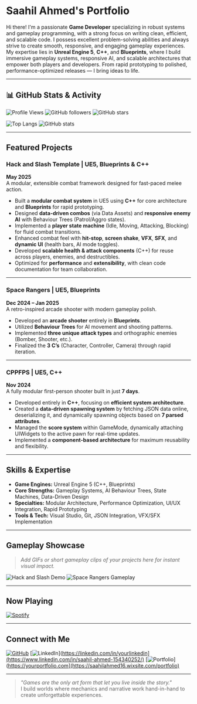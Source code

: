 # Saahil Ahmed's Portfolio

Hi there! I'm a passionate **Game Developer** specializing in robust systems and gameplay programming, with a strong focus on writing clean, efficient, and scalable code. I possess excellent problem-solving abilities and always strive to create smooth, responsive, and engaging gameplay experiences. My expertise lies in **Unreal Engine 5**, **C++**, and **Blueprints**, where I build immersive gameplay systems, responsive AI, and scalable architectures that empower both players and developers. From rapid prototyping to polished, performance-optimized releases — I bring ideas to life.

---

## 📊 GitHub Stats & Activity

![Profile Views](https://komarev.com/ghpvc/?username=YourGitHubUsername&color=blueviolet)
![GitHub followers](https://img.shields.io/github/followers/therandogo?label=Followers&style=social)
![GitHub stars](https://img.shields.io/github/stars/therandogo?affiliations=OWNER%2CCOLLABORATOR&style=social)

![Top Langs](https://github-readme-stats.vercel.app/api/top-langs/?username=therandogo&layout=compact&theme=tokyonight)
![GitHub stats](https://github-readme-stats.vercel.app/api?username=therandogo&show_icons=true&theme=tokyonight)

---

## Featured Projects

### Hack and Slash Template | UE5, Blueprints & C++  
**May 2025**  
A modular, extensible combat framework designed for fast-paced melee action.

- Built a **modular combat system** in UE5 using **C++** for core architecture and **Blueprints** for rapid prototyping.
- Designed **data-driven combos** (via Data Assets) and **responsive enemy AI** with Behaviour Trees (Patrol/Aggro states).
- Implemented a **player state machine** (Idle, Moving, Attacking, Blocking) for fluid combat transitions.
- Enhanced combat feel with **hit-stop**, **screen shake**, **VFX**, **SFX**, and **dynamic UI** (health bars, AI mode toggles).
- Developed **scalable health & attack components** (C++) for reuse across players, enemies, and destructibles.
- Optimized for **performance** and **extensibility**, with clean code documentation for team collaboration.

---

### Space Rangers | UE5, Blueprints  
**Dec 2024 – Jan 2025**  
A retro-inspired arcade shooter with modern gameplay polish.

- Developed an **arcade shooter** entirely in **Blueprints**.
- Utilized **Behaviour Trees** for AI movement and shooting patterns.
- Implemented **three unique attack types** and orthographic enemies (Bomber, Shooter, etc.).
- Finalized the **3 C’s** (Character, Controller, Camera) through rapid iteration.

---

### CPPFPS | UE5, C++  
**Nov 2024**  
A fully modular first-person shooter built in just **7 days**.

- Developed entirely in **C++**, focusing on **efficient system architecture**.
- Created a **data-driven spawning system** by fetching JSON data online, deserializing it, and dynamically spawning objects based on **7 parsed attributes**.
- Managed the **score system** within GameMode, dynamically attaching UIWidgets to the active pawn for real-time updates.
- Implemented a **component-based architecture** for maximum reusability and flexibility.

---

## Skills & Expertise

- **Game Engines:** Unreal Engine 5 (C++, Blueprints)
- **Core Strengths:** Gameplay Systems, AI Behaviour Trees, State Machines, Data-Driven Design
- **Specialties:** Modular Architecture, Performance Optimization, UI/UX Integration, Rapid Prototyping
- **Tools & Tech:** Visual Studio, Git, JSON Integration, VFX/SFX Implementation

---

## Gameplay Showcase

> _Add GIFs or short gameplay clips of your projects here for instant visual impact._

![Hack and Slash Demo](https://github.com/therandogo/therandogo/blob/main/Media/hnsgif1-ezgif.com-optimize.gif)
![Space Rangers Gameplay](https://github.com/therandogo/therandogo/blob/main/Media/space-ezgif.com-speed.gif)

---

## Now Playing

[![Spotify](https://novatorem.vercel.app/api/spotify)](https://open.spotify.com/user/therandogo)

---

## Connect with Me

[![GitHub](https://img.shields.io/badge/GitHub-000?logo=github&logoColor=fff)](https://github.com/therandogo)
[![LinkedIn](https://img.shields.io/badge/LinkedIn-0A66C2?logo=linkedin&logoColor=fff)](https://linkedin.com/in/yourlinkedin](https://www.linkedin.com/in/saahil-ahmed-154340252/)
[![Portfolio](https://img.shields.io/badge/Portfolio-FF7139?logo=firefox&logoColor=fff)](https://yourportfolio.com](https://saahilahmed16.wixsite.com/portfolio)

---

> _"Games are the only art form that let you live inside the story."_  
> I build worlds where mechanics and narrative work hand-in-hand to create unforgettable experiences.
